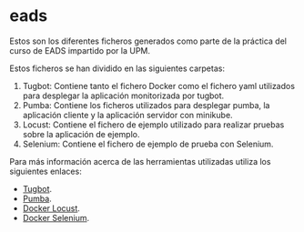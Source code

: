 # eads

Estos son los diferentes ficheros generados como parte de la práctica
del curso de EADS impartido por la UPM.

Estos ficheros se han dividido en las siguientes carpetas:

1. Tugbot: Contiene tanto el fichero Docker como el fichero yaml utilizados para desplegar la aplicación monitorizada por tugbot.
2. Pumba: Contiene los ficheros utilizados para desplegar pumba, la aplicación cliente y la aplicación servidor con minikube.
3. Locust: Contiene el fichero de ejemplo utilizado para realizar pruebas sobre la aplicación de ejemplo.
4. Selenium: Contiene el fichero de ejemplo de prueba con Selenium.

Para más información acerca de las herramientas utilizadas utiliza los siguientes enlaces:

- [Tugbot](https://github.com/gaia-docker/tugbot).
- [Pumba](https://github.com/gaia-adm/pumba).
- [Docker Locust](https://github.com/ryandub/docker-locust).
- [Docker Selenium](https://github.com/SeleniumHQ/docker-selenium).
